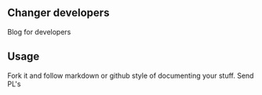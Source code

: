 ## Changer developers

Blog for developers

## Usage

Fork it and follow markdown or github style of documenting your stuff. Send PL's
